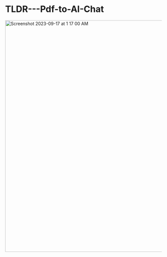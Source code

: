# TLDR---Pdf-to-AI-Chat

<img width="744" alt="Screenshot 2023-09-17 at 1 17 00 AM" src="https://github.com/Anraj-J/TLDR-Pdf-to-AI-Chat/assets/86089564/7adf9b94-c9ff-43aa-8634-2bf1e63d5fcc">


